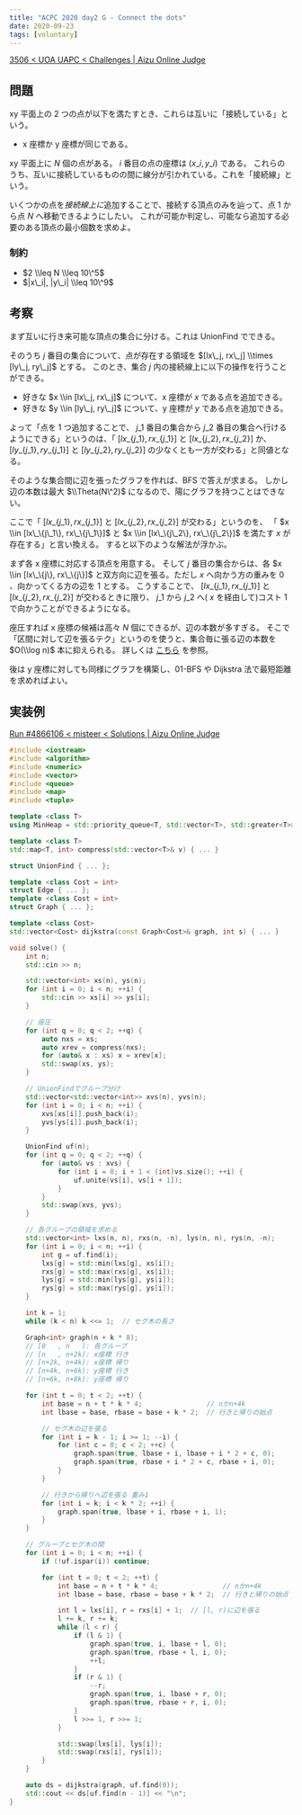```yaml
---
title: "ACPC 2020 day2 G - Connect the dots"
date: 2020-09-23
tags: [voluntary]
---
```


[3506 < UOA UAPC < Challenges | Aizu Online Judge](https://onlinejudge.u-aizu.ac.jp/challenges/sources/UOA/UAPC/3506)

## 問題

xy 平面上の 2 つの点が以下を満たすとき、これらは互いに「接続している」という。

- x 座標か y 座標が同じである。

xy 平面上に $N$ 個の点がある。 $i$ 番目の点の座標は $(x\_i, y\_i)$ である。
これらのうち、互いに接続しているものの間に線分が引かれている。これを「接続線」という。

いくつかの点を*接続線上に*追加することで、接続する頂点のみを辿って、点 $1$ から点 $N$ へ移動できるようにしたい。
これが可能か判定し、可能なら追加する必要のある頂点の最小個数を求めよ。

### 制約

- $2 \\leq N \\leq 10\^5$
- $|x\_i|, |y\_i| \\leq 10\^9$

## 考察

まず互いに行き来可能な頂点の集合に分ける。これは UnionFind でできる。

そのうち $j$ 番目の集合について、点が存在する領域を $[lx\_j, rx\_j] \\times [ly\_j, ry\_j]$ とする。
このとき、集合 $j$ 内の接続線上に以下の操作を行うことができる。

- 好きな $x \\in [lx\_j, rx\_j]$ について、x 座標が $x$ である点を追加できる。
- 好きな $y \\in [ly\_j, ry\_j]$ について、y 座標が $y$ である点を追加できる。

よって「点を 1 つ追加することで、 $j\_1$ 番目の集合から $j\_2$ 番目の集合へ行けるようにできる」というのは、「 $[lx\_\{j\_1\}, rx\_\{j\_1\}]$ と $[lx\_\{j\_2\}, rx\_\{j\_2\}]$ か、 $[ly\_\{j\_1\}, ry\_\{j\_1\}]$ と $[ly\_\{j\_2\}, ry\_\{j\_2\}]$ の少なくとも一方が交わる」と同値となる。

そのような集合間に辺を張ったグラフを作れば、BFS で答えが求まる。
しかし辺の本数は最大 $\\Theta(N\^2)$ になるので、陽にグラフを持つことはできない。

ここで「 $[lx\_\{j\_1\}, rx\_\{j\_1\}]$ と $[lx\_\{j\_2\}, rx\_\{j\_2\}]$ が交わる」というのを、
「 $x \\in [lx\_\{j\_1\}, rx\_\{j\_1\}]$ と $x \\in [lx\_\{j\_2\}, rx\_\{j\_2\}]$ を満たす $x$ が存在する」と言い換える。
すると以下のような解法が浮かぶ。

まず各 x 座標に対応する頂点を用意する。
そして $j$ 番目の集合からは、各 $x \\in [lx\_\{j\}, rx\_\{j\}]$ と双方向に辺を張る。ただし $x$ へ向かう方の重みを $0$ 、向かってくる方の辺を $1$ とする。
こうすることで、 $[lx\_\{j\_1\}, rx\_\{j\_1\}]$ と $[lx\_\{j\_2\}, rx\_\{j\_2\}]$ が交わるときに限り、 $j\_1$ から $j\_2$ へ( $x$ を経由して)コスト 1 で向かうことができるようになる。

座圧すれば x 座標の候補は高々 $N$ 個にできるが、辺の本数が多すぎる。
そこで「区間に対して辺を張るテク」というのを使うと、集合毎に張る辺の本数を $O(\\log n)$ 本に抑えられる。
詳しくは [こちら](https://lorent-kyopro.hatenablog.com/entry/2020/07/24/170656) を参照。

後は y 座標に対しても同様にグラフを構築し、01-BFS や Dijkstra 法で最短距離を求めればよい。

## 実装例

[Run #4866106 < misteer < Solutions | Aizu Online Judge](https://onlinejudge.u-aizu.ac.jp/solutions/problem/3506/review/4866106/misteer/C++17)

```cpp
#include <iostream>
#include <algorithm>
#include <numeric>
#include <vector>
#include <queue>
#include <map>
#include <tuple>

template <class T>
using MinHeap = std::priority_queue<T, std::vector<T>, std::greater<T>>;

template <class T>
std::map<T, int> compress(std::vector<T>& v) { ... }

struct UnionFind { ... };

template <class Cost = int>
struct Edge { ... };
template <class Cost = int>
struct Graph { ... };

template <class Cost>
std::vector<Cost> dijkstra(const Graph<Cost>& graph, int s) { ... }

void solve() {
    int n;
    std::cin >> n;

    std::vector<int> xs(n), ys(n);
    for (int i = 0; i < n; ++i) {
        std::cin >> xs[i] >> ys[i];
    }

    // 座圧
    for (int q = 0; q < 2; ++q) {
        auto nxs = xs;
        auto xrev = compress(nxs);
        for (auto& x : xs) x = xrev[x];
        std::swap(xs, ys);
    }

    // UnionFindでグループ分け
    std::vector<std::vector<int>> xvs(n), yvs(n);
    for (int i = 0; i < n; ++i) {
        xvs[xs[i]].push_back(i);
        yvs[ys[i]].push_back(i);
    }

    UnionFind uf(n);
    for (int q = 0; q < 2; ++q) {
        for (auto& vs : xvs) {
            for (int i = 0; i + 1 < (int)vs.size(); ++i) {
                uf.unite(vs[i], vs[i + 1]);
            }
        }
        std::swap(xvs, yvs);
    }

    // 各グループの領域を求める
    std::vector<int> lxs(n, n), rxs(n, -n), lys(n, n), rys(n, -n);
    for (int i = 0; i < n; ++i) {
        int g = uf.find(i);
        lxs[g] = std::min(lxs[g], xs[i]);
        rxs[g] = std::max(rxs[g], xs[i]);
        lys[g] = std::min(lys[g], ys[i]);
        rys[g] = std::max(rys[g], ys[i]);
    }

    int k = 1;
    while (k < n) k <<= 1;  // セグ木の長さ

    Graph<int> graph(n + k * 8);
    // [0   , n   ): 各グループ
    // [n   , n+2k): x座標 行き
    // [n+2k, n+4k): x座標 帰り
    // [n+4k, n+6k): y座標 行き
    // [n+6k, n+8k): y座標 帰り

    for (int t = 0; t < 2; ++t) {
        int base = n + t * k * 4;                // nかn+4k
        int lbase = base, rbase = base + k * 2;  // 行きと帰りの始点

        // セグ木の辺を張る
        for (int i = k - 1; i >= 1; --i) {
            for (int c = 0; c < 2; ++c) {
                graph.span(true, lbase + i, lbase + i * 2 + c, 0);
                graph.span(true, rbase + i * 2 + c, rbase + i, 0);
            }
        }

        // 行きから帰りへ辺を張る 重み1
        for (int i = k; i < k * 2; ++i) {
            graph.span(true, lbase + i, rbase + i, 1);
        }
    }

    // グループとセグ木の間
    for (int i = 0; i < n; ++i) {
        if (!uf.ispar(i)) continue;

        for (int t = 0; t < 2; ++t) {
            int base = n + t * k * 4;                // nかn+4k
            int lbase = base, rbase = base + k * 2;  // 行きと帰りの始点

            int l = lxs[i], r = rxs[i] + 1;  // [l, r)に辺を張る
            l += k, r += k;
            while (l < r) {
                if (l & 1) {
                    graph.span(true, i, lbase + l, 0);
                    graph.span(true, rbase + l, i, 0);
                    ++l;
                }
                if (r & 1) {
                    --r;
                    graph.span(true, i, lbase + r, 0);
                    graph.span(true, rbase + r, i, 0);
                }
                l >>= 1, r >>= 1;
            }

            std::swap(lxs[i], lys[i]);
            std::swap(rxs[i], rys[i]);
        }
    }

    auto ds = dijkstra(graph, uf.find(0));
    std::cout << ds[uf.find(n - 1)] << "\n";
}
```

